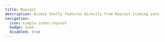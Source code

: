 ```yaml
---
title: Raycast
description: Access Shotly features directly from Raycast (coming soon).
navigation:
  icon: simple-icons:raycast
  badge: Soon
  disabled: true
---
```

